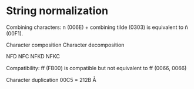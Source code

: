 # String normalization 


Combining characters: n (006E) + combining tilde (0303) is equivalent to ñ (00F1).

Character composition
Character decomposition

NFD
NFC
NFKD
NFKC

Compatibility: ﬀ (FB00) is compatible but not equivalent to ff (0066, 0066)

Character duplication 00C5 = 212B Å
